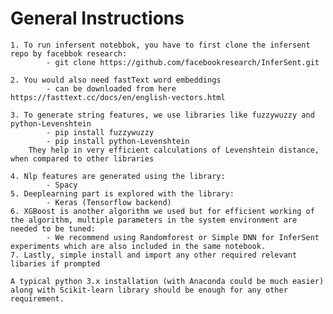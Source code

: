 # General Instructions


	1. To run infersent notebbok, you have to first clone the infersent repo by facebbok research:
			- git clone https://github.com/facebookresearch/InferSent.git

	2. You would also need fastText word embeddings
			- can be downloaded from here https://fasttext.cc/docs/en/english-vectors.html

	3. To generate string features, we use libraries like fuzzywuzzy and python-Levenshtein
			- pip install fuzzywuzzy
			- pip install python-Levenshtein
		They help in very efficient calculations of Levenshtein distance, when compared to other libraries

	4. Nlp features are generated using the library: 
			- Spacy
	5. Deeplearning part is explored with the library:
			- Keras (Tensorflow backend)
	6. XGBoost is another algorithm we used but for efficient working of the algorithm, multiple parameters in the system environment are needed to be tuned:
			- We recommend using Randomforest or Simple DNN for InferSent experiments which are also included in the same notebook.
    7. Lastly, simple install and import any other required relevant libaries if prompted
    
	A typical python 3.x installation (with Anaconda could be much easier) along with Scikit-learn library should be enough for any other requirement.